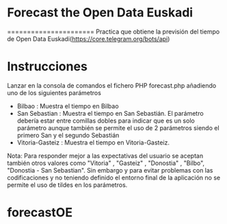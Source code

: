 # Forecast the Open Data Euskadi
======================
Practica que obtiene la previsión del tiempo de Open Data Euskadi(https://core.telegram.org/bots/api)


## 
Instrucciones
============

Lanzar en la consola de comandos el fichero PHP forecast.php añadiendo uno de los siguientes parámetros

   - Bilbao : Muestra el tiempo en Bilbao
   - San Sebastian : Muestra el tiempo en San Sebastián. El parámetro debería estar entre comillas dobles para indicar que es un solo parámetro aunque también se permite el uso de 2 parámetros siendo el primero San y el segundo Sebastián
   - Vitoria-Gasteiz : Muestra el tiempo en Vitoria-Gasteiz.

Nota: Para responder mejor a las expectativas del usuario se aceptan también otros valores como "Vitoria" , "Gasteiz" , "Donostia" , "Bilbo", "Donostia - San Sebastian".
      Sin embargo y para evitar problemas con las codificaciones y no teniendo definido el entorno final de la aplicación no se permite el uso de tildes en los parámetros.


# forecastOE 
